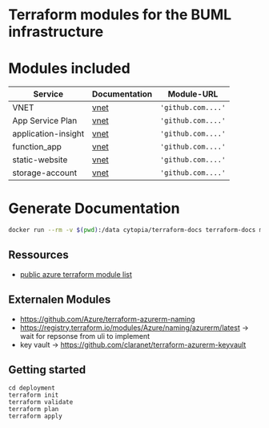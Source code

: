 # Terraform modules for the BUML infrastructure

# Modules included

| Service             | Documentation                                   | Module-URL         |
| ------------------- | ----------------------------------------------- | ------------------ |
| VNET                | [vnet](./modules/vnet/README.md)                | `'github.com....'` |
| App Service Plan    | [vnet](./modules/app-service-plan/README.md)    | `'github.com....'` |
| application-insight | [vnet](./modules/application-insight/README.md) | `'github.com....'` |
| function_app        | [vnet](./modules/function_app/README.md)        | `'github.com....'` |
| static-website      | [vnet](./modules/static-website/README.md)      | `'github.com....'` |
| storage-account     | [vnet](./modules/storage-account/README.md)     | `'github.com....'` |

# Generate Documentation

```bash
docker run --rm -v $(pwd):/data cytopia/terraform-docs terraform-docs md . > README.md
```

## Ressources

- [public azure terraform module list](https://registry.terraform.io/search/modules)

## Externalen Modules

- https://github.com/Azure/terraform-azurerm-naming
- https://registry.terraform.io/modules/Azure/naming/azurerm/latest -> wait for repsonse from uli to implement
- key vault -> https://github.com/claranet/terraform-azurerm-keyvault

## Getting started

```
cd deployment
terraform init
terraform validate
terraform plan
terraform apply
```
